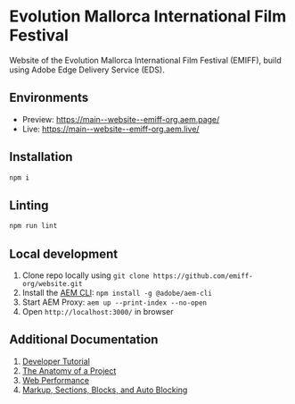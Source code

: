 # Evolution Mallorca International Film Festival
Website of the Evolution Mallorca International Film Festival (EMIFF), build using Adobe Edge Delivery Service (EDS).

## Environments
- Preview: https://main--website--emiff-org.aem.page/
- Live: https://main--website--emiff-org.aem.live/

## Installation

```sh
npm i
```

## Linting

```sh
npm run lint
```

## Local development

1. Clone repo locally using `git clone https://github.com/emiff-org/website.git`
2. Install the [AEM CLI](https://github.com/adobe/helix-cli): `npm install -g @adobe/aem-cli`
3. Start AEM Proxy: `aem up --print-index --no-open`
4. Open `http://localhost:3000/` in browser

## Additional Documentation

1. [Developer Tutorial](https://www.aem.live/developer/tutorial)
2. [The Anatomy of a Project](https://www.aem.live/developer/anatomy-of-a-project)
3. [Web Performance](https://www.aem.live/developer/keeping-it-100)
4. [Markup, Sections, Blocks, and Auto Blocking](https://www.aem.live/developer/markup-sections-blocks)
